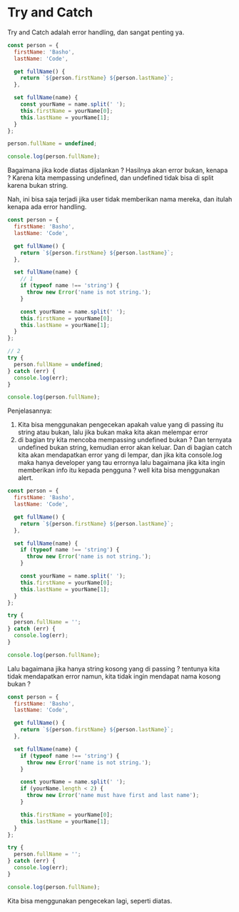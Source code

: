 # Try and Catch

Try and Catch adalah error handling, dan sangat penting ya.

```javascript
const person = {
  firstName: 'Basho',
  lastName: 'Code',

  get fullName() {
    return `${person.firstName} ${person.lastName}`;
  },

  set fullName(name) {
    const yourName = name.split(' ');
    this.firstName = yourName[0];
    this.lastName = yourName[1];
  }
};

person.fullName = undefined;

console.log(person.fullName);
```

Bagaimana jika kode diatas dijalankan ? Hasilnya akan error bukan, kenapa ? Karena kita mempassing undefined, dan undefined tidak bisa di split karena bukan string.

Nah, ini bisa saja terjadi jika user tidak memberikan nama mereka, dan itulah kenapa ada error handling.

```javascript
const person = {
  firstName: 'Basho',
  lastName: 'Code',

  get fullName() {
    return `${person.firstName} ${person.lastName}`;
  },

  set fullName(name) {
    // 1
    if (typeof name !== 'string') {
      throw new Error('name is not string.');
    }

    const yourName = name.split(' ');
    this.firstName = yourName[0];
    this.lastName = yourName[1];
  }
};

// 2
try {
  person.fullName = undefined;
} catch (err) {
  console.log(err);
}

console.log(person.fullName);
```

Penjelasannya:

1. Kita bisa menggunakan pengecekan apakah value yang di passing itu string atau bukan, lalu jika bukan maka kita akan melempar error
1. di bagian try kita mencoba mempassing undefined bukan ? Dan ternyata undefined bukan string, kemudian error akan keluar. Dan di bagian catch kita akan mendapatkan error yang di lempar, dan jika kita console.log maka hanya developer yang tau errornya lalu bagaimana jika kita ingin memberikan info itu kepada pengguna ? well kita bisa menggunakan alert.

```javascript
const person = {
  firstName: 'Basho',
  lastName: 'Code',

  get fullName() {
    return `${person.firstName} ${person.lastName}`;
  },

  set fullName(name) {
    if (typeof name !== 'string') {
      throw new Error('name is not string.');
    }

    const yourName = name.split(' ');
    this.firstName = yourName[0];
    this.lastName = yourName[1];
  }
};

try {
  person.fullName = '';
} catch (err) {
  console.log(err);
}

console.log(person.fullName);
```

Lalu bagaimana jika hanya string kosong yang di passing ? tentunya kita tidak mendapatkan error namun, kita tidak ingin mendapat nama kosong bukan ?

```javascript
const person = {
  firstName: 'Basho',
  lastName: 'Code',

  get fullName() {
    return `${person.firstName} ${person.lastName}`;
  },

  set fullName(name) {
    if (typeof name !== 'string') {
      throw new Error('name is not string.');
    }

    const yourName = name.split(' ');
    if (yourName.length < 2) {
      throw new Error('name must have first and last name');
    }

    this.firstName = yourName[0];
    this.lastName = yourName[1];
  }
};

try {
  person.fullName = '';
} catch (err) {
  console.log(err);
}

console.log(person.fullName);
```

Kita bisa menggunakan pengecekan lagi, seperti diatas.
